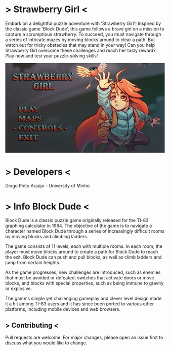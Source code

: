 # > Strawberry Girl <

 Embark on a delightful puzzle adventure with 'Strawberry Girl'! Inspired by the classic game 'Block Dude', this game follows a brave girl on a mission to capture a    scrumptious strawberry. To succeed, you must navigate through a series of intricate mazes by moving blocks around to clear a path. But watch out for tricky obstacles    that may stand in your way! Can you help Strawberry Girl overcome these challenges and reach her tasty reward? Play now and test your puzzle-solving skills!

![Screenshot](image.jpg)

# > Developers <

   Diogo Pinto Araújo - University of Minho

# > Info Block Dude < 

   Block Dude is a classic puzzle game originally released for the TI-83 graphing calculator in 1994. The objective of the game is to navigate a character named Block      Dude through a series of increasingly difficult rooms by moving blocks and climbing ladders.

   The game consists of 11 levels, each with multiple rooms. In each room, the player must move blocks around to create a path for Block Dude to reach the exit. Block      Dude can push and pull blocks, as well as climb ladders and jump from certain heights.

   As the game progresses, new challenges are introduced, such as enemies that must be avoided or defeated, switches that activate doors or move blocks, and blocks with    special properties, such as being immune to gravity or explosive.

   The game's simple yet challenging gameplay and clever level design made it a hit among TI-83 users and it has since been ported to various other platforms, including    mobile devices and web browsers.


## > Contributing <

   Pull requests are welcome. For major changes, please open an issue first
to discuss what you would like to change.

